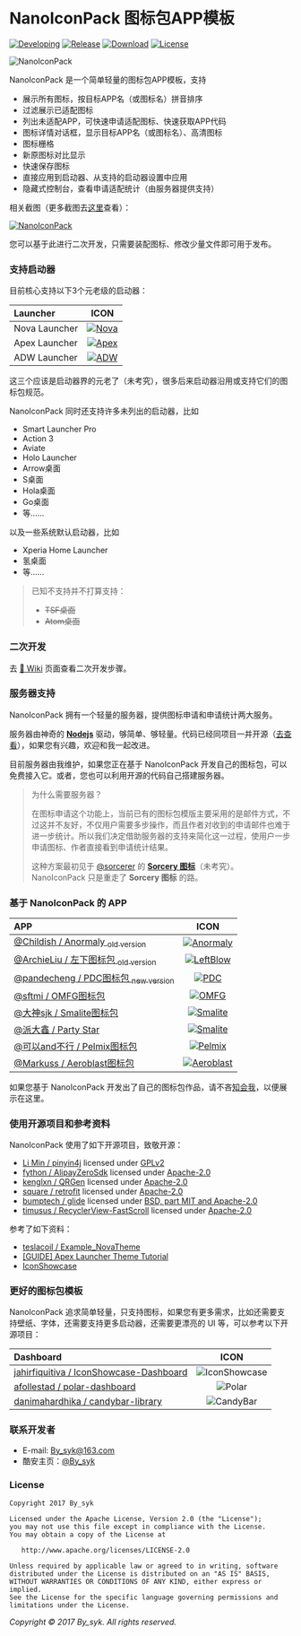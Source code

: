 # NanoIconPack 图标包APP模板

[![Developing](https://img.shields.io/badge/Developing-v1.9.0-green.svg)](art/CHANGELOG.txt)
[![Release](https://img.shields.io/badge/Release-v1.4.0-brightgreen.svg)](https://github.com/by-syk/NanoIconPack/releases/tag/1.4.0)
[![Download](https://img.shields.io/badge/Download-Sample%20APP-brightgreen.svg)](https://github.com/by-syk/NanoIconPack/raw/master/out/com.by_syk.nanoiconpack.sample_v1.9.0.6.nightly(17030100).apk)
[![License](https://img.shields.io/badge/License-Apache%202.0-yellowgreen.svg)](https://github.com/by-syk/NanoIconPack/blob/master/LICENSE)

![NanoIconPack](art/ic_launcher_nanoiconpack.png)


NanoIconPack 是一个简单轻量的图标包APP模板，支持
+ 展示所有图标，按目标APP名（或图标名）拼音排序
+ 过滤展示已适配图标
+ 列出未适配APP，可快速申请适配图标、快速获取APP代码
+ 图标详情对话框，显示目标APP名（或图标名）、高清图标
+ 图标栅格
+ 新原图标对比显示
+ 快速保存图标
+ 直接应用到启动器、从支持的启动器设置中应用
+ 隐藏式控制台，查看申请适配统计（由服务器提供支持）

相关截图（更多截图去[这里](art/SCREENSHOTS.md)查看）：

[![NanoIconPack](art/screenshots_nano.png)](art/SCREENSHOTS.md)

您可以基于此进行二次开发，只需要装配图标、修改少量文件即可用于发布。


### 支持启动器

目前核心支持以下3个元老级的启动器：

| Launcher | ICON |
| :---- | :----: |
| Nova Launcher | [![Nova](art/ic_launcher_nova.png)](http://www.coolapk.com/apk/com.teslacoilsw.launcher) |
| Apex Launcher | [![Apex](art/ic_launcher_apex.png)](http://www.coolapk.com/apk/com.anddoes.launcher) |
| ADW Launcher | [![ADW](art/ic_launcher_adw.png)](http://www.coolapk.com/apk/org.adw.launcher) |

这三个应该是启动器界的元老了（未考究），很多后来启动器沿用或支持它们的图标包规范。

NanoIconPack 同时还支持许多未列出的启动器，比如
+ Smart Launcher Pro
+ Action 3
+ Aviate
+ Holo Launcher
+ Arrow桌面
+ S桌面
+ Hola桌面
+ Go桌面
+ 等……

以及一些系统默认启动器，比如
+ Xperia Home Launcher
+ 氢桌面
+ 等……

> 已知不支持并不打算支持：
> + ~~TSF桌面~~
> + ~~Atom桌面~~


### 二次开发

去 [:book: Wiki](https://github.com/by-syk/NanoIconPack/wiki/%E4%BA%8C%E6%AC%A1%E5%BC%80%E5%8F%91%E6%AD%A5%E9%AA%A4) 页面查看二次开发步骤。


### 服务器支持

NanoIconPack 拥有一个轻量的服务器，提供图标申请和申请统计两大服务。

服务器由神奇的 **[Nodejs](https://nodejs.org/en/)** 驱动，够简单、够轻量。代码已经同项目一并开源（[去查看](https://github.com/by-syk/NanoIconPack/tree/master/server/nodejs)），如果您有兴趣，欢迎和我一起改进。

目前服务器由我维护，如果您正在基于 NanoIconPack 开发自己的图标包，可以免费接入它。或者，您也可以利用开源的代码自己搭建服务器。

> 为什么需要服务器？
>
> 在图标申请这个功能上，当前已有的图标包模版主要采用的是邮件方式，不过这并不友好，不仅用户需要多步操作，而且作者对收到的申请邮件也难于进一步统计。所以我们决定借助服务器的支持来简化这一过程，使用户一步申请图标、作者直接看到申请统计结果。
>
> 这种方案最初见于 [@sorcerer](http://www.coolapk.com/u/420016) 的 **[Sorcery 图标](http://www.coolapk.com/apk/com.sorcerer.sorcery.iconpack)**（未考究）。NanoIconPack 只是重走了 **Sorcery 图标** 的路。


### 基于 NanoIconPack 的 APP

| APP | ICON |
| :---- | :----: |
| [@Childish / Anormaly <sub>old version</sub>](http://www.coolapk.com/apk/com.childish.cooldog) | [![Anormaly](art/ic_launcher_anormaly.png)](http://www.coolapk.com/apk/com.childish.cooldog) |
| [@ArchieLiu / 左下图标包 <sub>old version</sub>](http://www.coolapk.com/apk/com.zuoxia.iconpack) | [![LeftBlow](art/ic_launcher_left_below.png)](http://www.coolapk.com/apk/com.zuoxia.iconpack) |
| [@pandecheng / PDC图标包 <sub>new version</sub>](http://www.coolapk.com/apk/com.pandecheng.iconpack) | [![PDC](art/ic_launcher_pdc.png)](http://www.coolapk.com/apk/com.pandecheng.iconpack) |
| [@sftmi / OMFG图标包](http://www.coolapk.com/apk/com.sftmi.iconpack.omfg) | [![OMFG](art/ic_launcher_omfg.png)](http://www.coolapk.com/apk/com.sftmi.iconpack.omfg) |
| [@大神sjk / Smalite图标包](http://www.coolapk.com/apk/com.sjk.smaliteiconpack) | [![Smalite](art/ic_launcher_smalite.png)](http://www.coolapk.com/apk/com.sjk.smaliteiconpack) |
| [@派大鑫 / Party Star](http://www.coolapk.com/apk/com.paidax.iconpack.partystar) | [![Smalite](art/ic_launcher_party_star.png)](http://www.coolapk.com/apk/com.paidax.iconpack.partystar) |
| [@可以and不行 / Pelmix图标包](http://www.coolapk.com/apk/com.edward.iconpack.pelmix) | [![Pelmix](art/ic_launcher_pelmix.png)](http://www.coolapk.com/apk/com.edward.iconpack.pelmix) |
| [@Markuss / Aeroblast图标包](http://www.coolapk.com/apk/com.markusslugia.iconpack.aeroblast) | [![Aeroblast](art/ic_launcher_aeroblast.png)](http://www.coolapk.com/apk/com.markusslugia.iconpack.aeroblast) |

如果您基于 NanoIconPack 开发出了自己的图标包作品，请不吝[知会我](#联系开发者)，以便展示在这里。


### 使用开源项目和参考资料

NanoIconPack 使用了如下开源项目，致敬开源：
+ [Li Min / pinyin4j](https://sourceforge.net/projects/pinyin4j/) licensed under [GPLv2](https://www.gnu.org/licenses/old-licenses/gpl-2.0.html)
+ [fython / AlipayZeroSdk](https://github.com/fython/AlipayZeroSdk) licensed under [Apache-2.0](http://www.apache.org/licenses/LICENSE-2.0)
+ [kenglxn / QRGen](https://github.com/kenglxn/QRGen) licensed under [Apache-2.0](http://www.apache.org/licenses/LICENSE-2.0)
+ [square / retrofit](https://github.com/square/retrofit) licensed under [Apache-2.0](http://www.apache.org/licenses/LICENSE-2.0)
+ [bumptech / glide](https://github.com/bumptech/glide) licensed under [BSD, part MIT and Apache-2.0](https://github.com/bumptech/glide/blob/master/LICENSE)
+ [timusus / RecyclerView-FastScroll](https://github.com/timusus/RecyclerView-FastScroll) licensed under [Apache-2.0](http://www.apache.org/licenses/LICENSE-2.0)

参考了如下资料：
+ [teslacoil / Example_NovaTheme](https://github.com/teslacoil/Example_NovaTheme)
+ [[GUIDE] Apex Launcher Theme Tutorial](https://forum.xda-developers.com/showthread.php?t=1649891)
+ [IconShowcase](https://github.com/jahirfiquitiva/IconShowcase)


### 更好的图标包模板

NanoIconPack 追求简单轻量，只支持图标，如果您有更多需求，比如还需要支持壁纸、字体，还需要支持更多启动器，还需要更漂亮的 UI 等，可以参考以下开源项目：

| Dashboard | ICON |
| :---- | :----: |
| [jahirfiquitiva / IconShowcase-Dashboard](https://github.com/jahirfiquitiva/IconShowcase-Dashboard) | ![IconShowcase](art/ic_launcher_iconshowcase.png) |
| [afollestad / polar-dashboard](https://github.com/afollestad/polar-dashboard) | ![Polar](art/ic_launcher_polar.png) |
| [danimahardhika / candybar-library](https://github.com/danimahardhika/candybar-library) | ![CandyBar](art/ic_launcher_candybar.png) |


### 联系开发者

+ E-mail: [By_syk@163.com](mailto:By_syk@163.com "By_syk")
+ 酷安主页：[@By_syk](http://www.coolapk.com/u/463675)


### License

    Copyright 2017 By_syk

    Licensed under the Apache License, Version 2.0 (the "License");
    you may not use this file except in compliance with the License.
    You may obtain a copy of the License at

       http://www.apache.org/licenses/LICENSE-2.0

    Unless required by applicable law or agreed to in writing, software
    distributed under the License is distributed on an "AS IS" BASIS,
    WITHOUT WARRANTIES OR CONDITIONS OF ANY KIND, either express or implied.
    See the License for the specific language governing permissions and
    limitations under the License.


*Copyright &#169; 2017 By_syk. All rights reserved.*